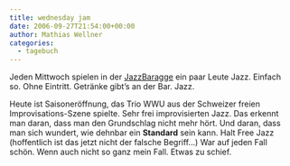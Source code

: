 ```yaml
---
title: wednesday jam
date: 2006-09-27T21:54:00+00:00
author: Mathias Wellner
categories:
  - tagebuch
---
```

Jeden Mittwoch spielen in der [JazzBaragge](http://www.jazzbaragge.ch/jam.php) ein paar Leute Jazz. Einfach so. Ohne Eintritt. Getränke gibt&#8217;s an der Bar. Jazz. 

Heute ist Saisoneröffnung, das Trio WWU aus der Schweizer freien Improvisations-Szene spielte. Sehr frei improvisierten Jazz. Das erkennt man daran, dass man den Grundschlag nicht mehr hört. Und daran, dass man sich wundert, wie dehnbar ein **Standard** sein kann. Halt Free Jazz (hoffentlich ist das jetzt nicht der falsche Begriff&#8230;) War auf jeden Fall schön. Wenn auch nicht so ganz mein Fall. Etwas zu schief.